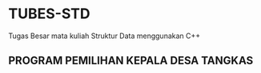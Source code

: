 # TUBES-STD
Tugas Besar mata kuliah Struktur Data menggunakan C++

## PROGRAM PEMILIHAN KEPALA DESA TANGKAS
